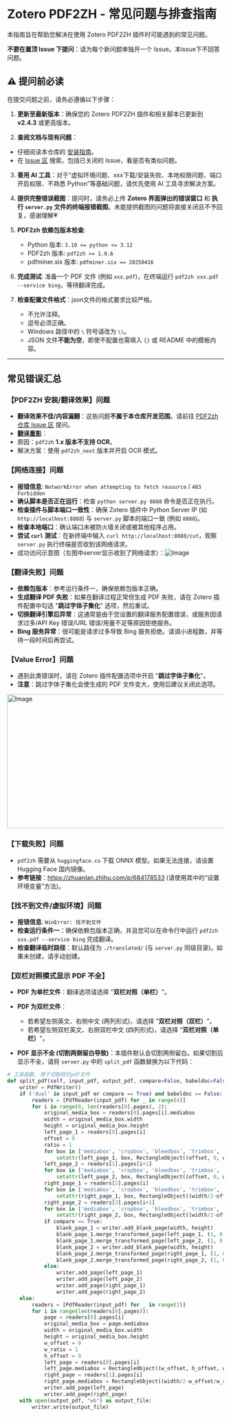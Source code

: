 # Zotero PDF2ZH - 常见问题与排查指南

本指南旨在帮助您解决在使用 Zotero PDF2ZH 插件时可能遇到的常见问题。

 **不要在置顶 Issue 下提问**：请为每个新问题单独开一个 Issue。本issue下不回答问题。

## ⚠️ 提问前必读

在提交问题之前，请务必遵循以下步骤：

1. **更新至最新版本**：确保您的 Zotero PDF2ZH 插件和相关脚本已更新到 **v2.4.3** 或更高版本。

2. **查阅文档与现有问题**：
 - 仔细阅读本仓库的 [安装指南](https://github.com/guaguastandup/zotero-pdf2zh)。
 - 在 [Issue 区](https://github.com/guaguastandup/zotero-pdf2zh/issues%3Fq%3Dis%3Aissue) 搜索，包括已关闭的 Issue，看是否有类似问题。

3. **善用 AI 工具**：对于“虚拟环境问题、xxx下载/安装失败、本地权限问题、端口开启权限、不熟悉 Python”等基础问题，请优先使用 AI 工具寻求解决方案。

4. **提供完整错误截图**：提问时，请务必上传 **Zotero 界面弹出的错误窗口** 和 **执行 `server.py` 文件的终端报错截图**。未能提供截图的问题将直接关闭且不予回复，感谢理解💗

5. **PDF2zh 依赖包版本检查**:
    - Python 版本: `3.10 <= python <= 3.12`
    - PDF2zh 版本: `pdf2zh >= 1.9.6`
    - pdfminer.six 版本: `pdfminer.six == 20250416`

6. **完成测试**: 准备一个 PDF 文件 (例如 `xxx.pdf`)，在终端运行 `pdf2zh xxx.pdf --service bing`，等待翻译完成。

7. **检查配置文件格式**：json文件的格式要求比较严格。
    - 不允许注释。
    - 逗号必须正确。
    - Windows 路径中的 `\` 符号请改为 `\\`。
    - JSON 文件**不能为空**，即使不配置也需填入 `{}` 或 README 中的模板内容。

---

## 常见错误汇总

### 【PDF2ZH 安装/翻译效果】问题
- **翻译效果不佳/内容漏翻**：这些问题**不属于本仓库开发范围**。请前往 [PDF2zh 仓库 Issue 区](https://github.com/Byaidu/PDFMathTranslate/issues) 提问。
- **[翻译重影]((https://github.com/guaguastandup/zotero-pdf2zh/issues/63#issuecomment-2735247805))**：
 - 原因：`pdf2zh` **1.x 版本不支持 OCR**。
 - 解决方案：使用 `pdf2zh_next` 版本并开启 OCR 模式。

### 【网络连接】问题
- **报错信息**: `NetworkError when attempting to fetch resource` / `403 Forbidden`
- **确认脚本是否正在运行**：检查 `python server.py 8888` 命令是否正在执行。
- **检查插件与脚本端口一致性**：确保 Zotero 插件中 Python Server IP (如 `http://localhost:8888`) 与 `server.py` 脚本的端口一致 (例如 `8888`)。
- **检查本地端口**：确认端口未被防火墙关闭或被其他程序占用。
- **尝试 `curl` 测试**：在新终端中输入 `curl http://localhost:8888/cut`，观察 `server.py` 执行终端是否收到该网络请求。
- 成功访问示意图（左图中server显示收到了网络请求）：![Image](https://github.com/user-attachments/assets/8ae1ac76-5ac3-441d-899d-cbb131d26797)

### 【翻译失败】问题

- **依赖包版本**：参考运行条件一，确保依赖包版本正确。
- **生成翻译 PDF 失败**：如果在翻译过程正常但生成 PDF 失败，请在 Zotero 插件配置中勾选 "**跳过字体子集化**" 选项，然后重试。
- **切换翻译引擎后异常**：这通常是由于您设置的翻译服务配置错误，或服务因请求过多/API Key 错误/URL 错误/用量不足等原因拒绝服务。
- **Bing 服务异常**：很可能是请求过多导致 Bing 服务拒绝。请调小进程数，并等待一段时间后再尝试。

### 【Value Error】问题

- 遇到此类错误时，请在 Zotero 插件配置选项中开启 "**跳过字体子集化**"。
- **注意**：跳过字体子集化会使生成的 PDF 文件变大，使用后建议关闭此选项。

<img width="678" height="312" alt="Image" src="https://github.com/user-attachments/assets/5f00dab5-99f1-473d-bef8-0792cfde72d4" />

### 【下载失败】问题
- `pdf2zh` 需要从 `huggingface.co` 下载 ONNX 模型。如果无法连接，请设置 Hugging Face 国内镜像。
- **参考链接**：https://zhuanlan.zhihu.com/p/684178533 (请使用其中的“设置环境变量”方法)。

### 【找不到文件/虚拟环境】问题

- **报错信息**: `WinError: 找不到文件`
- **检查运行条件一**：确保依赖包版本正确，并且您可以在命令行中运行 `pdf2zh xxx.pdf --service bing` 完成翻译。
- **检查翻译临时路径**：默认路径为 `./translated/` (与 `server.py` 同级目录)。如果未创建，请手动创建。

### 【双栏对照模式显示 PDF 不全】
- **PDF 为单栏文件**：翻译选项请选择 "**双栏对照（单栏）**"。
- **PDF 为双栏文件**：
    - 若希望左侧英文、右侧中文 (两列形式)，请选择 "**双栏对照（双栏）**"。
    - 若希望左侧双栏英文、右侧双栏中文 (四列形式)，请选择 "**双栏对照（单栏）**"。

- **PDF 显示不全 (切割两侧留白导致)**：本插件默认会切割两侧留白。如果切割后显示不全，请将 `server.py` 中的 `split_pdf` 函数替换为以下代码：

```python
# 工具函数, 用于切割双栏pdf文件
def split_pdf(self, input_pdf, output_pdf, compare=False, babeldoc=False):
    writer = PdfWriter()
    if ('dual' in input_pdf or compare == True) and babeldoc == False:
        readers = [PdfReader(input_pdf) for _ in range(4)]
        for i in range(0, len(readers[0].pages), 2):
            original_media_box = readers[0].pages[i].mediabox
            width = original_media_box.width
            height = original_media_box.height
            left_page_1 = readers[0].pages[i]
            offset = 0
            ratio = 1
            for box in ['mediabox', 'cropbox', 'bleedbox', 'trimbox', 'artbox']:
                setattr(left_page_1, box, RectangleObject((offset, 0, width/2+offset/ratio, height)))
            left_page_2 = readers[1].pages[i+1]
            for box in ['mediabox', 'cropbox', 'bleedbox', 'trimbox', 'artbox']:
                setattr(left_page_2, box, RectangleObject((offset, 0, width/2+offset/ratio, height)))
            right_page_1 = readers[2].pages[i]
            for box in ['mediabox', 'cropbox', 'bleedbox', 'trimbox', 'artbox']:
                setattr(right_page_1, box, RectangleObject((width/2-offset/ratio, 0, width-offset, height)))
            right_page_2 = readers[3].pages[i+1]
            for box in ['mediabox', 'cropbox', 'bleedbox', 'trimbox', 'artbox']:
                setattr(right_page_2, box, RectangleObject((width/2-offset/ratio, 0, width-offset, height)))
            if compare == True:
                blank_page_1 = writer.add_blank_page(width, height)
                blank_page_1.merge_transformed_page(left_page_1, (1, 0, 0, 1, 0, 0))
                blank_page_1.merge_transformed_page(left_page_2, (1, 0, 0, 1, width / 2, 0))
                blank_page_2 = writer.add_blank_page(width, height)
                blank_page_2.merge_transformed_page(right_page_1, (1, 0, 0, 1, -width / 2, 0))
                blank_page_2.merge_transformed_page(right_page_2, (1, 0, 0, 1, 0, 0))
            else:
                writer.add_page(left_page_1)
                writer.add_page(left_page_2)
                writer.add_page(right_page_1)
                writer.add_page(right_page_2)
    else: 
        readers = [PdfReader(input_pdf) for _ in range(2)]
        for i in range(len(readers[0].pages)):
            page = readers[0].pages[i]
            original_media_box = page.mediabox
            width = original_media_box.width
            height = original_media_box.height
            w_offset = 0
            w_ratio = 1
            h_offset = 0
            left_page = readers[0].pages[i]
            left_page.mediabox = RectangleObject((w_offset, h_offset, width/2+w_offset/w_ratio, height-h_offset))
            right_page = readers[1].pages[i]
            right_page.mediabox = RectangleObject((width/2-w_offset/w_ratio, h_offset, width-w_offset, height-h_offset))
            writer.add_page(left_page)
            writer.add_page(right_page)
    with open(output_pdf, "wb") as output_file:
        writer.write(output_file)
```